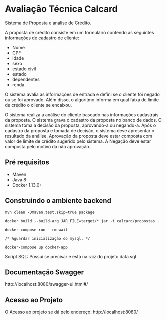 # Avaliação Técnica Calcard

Sistema de Proposta e análise de Crédito.

A proposta de crédito consiste em um formulário contendo as seguintes informações de cadastro de cliente:

- Nome
- CPF
- idade
- sexo
- estado civil
- estado
- dependentes
- renda

O sistema avalia as informações de entrada e defini se o cliente foi negado ou se foi aprovado. Além disso, o algoritmo informa em qual faixa de limite de crédito o cliente se encaixou.

O sistema realiza a análise do cliente baseado nas informações cadastrais da proposta.
O sistema grava o cadastro da proposta no banco de dados.
O sistema toma a decisão da proposta, aprovando-a ou negando-a.
Após o cadastro da proposta e tomada de decisão, o sistema deve apresentar o resultado da análise.
Aprovação da proposta deve estar composta com valor de limite de crédito sugerido pelo sistema.
A Negação deve estar composta pelo motivo da não aprovação.

## Pré requisitos
- Maven
- Java 8
- Docker 1.13.0+

## Construindo o ambiente backend
```
mvn clean -Dmaven.test.skip=true package
 ```
 ```
docker build --build-arg JAR_FILE=target/*.jar -t calcard/propostas .
```
 ```
docker-compose run --rm wait
```

```
/* Aguardar inicialização do mysql. */
```

```
docker-compose up docker-app
```

Script SQL: Possui se precisar e está na raiz do projeto data.sql

## Documentação Swagger

http://localhost:8080/swagger-ui.html#/

## Acesso ao Projeto

O Acesso ao projeto se dá pelo endereço: http://localhost:8080/

